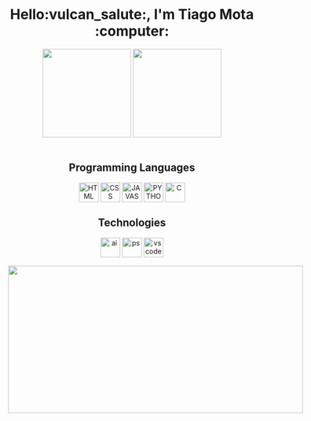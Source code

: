 <div align="center">
  <h1>Hello:vulcan_salute:, I'm Tiago Mota :computer:</h1>
</div>
  
<div align="center">
  <img height=180px src="https://github-readme-stats.vercel.app/api?username=motinha122&show_icons=true&theme=merko">
  <img height=180px src="https://github-readme-stats.vercel.app/api/top-langs/?username=motinha122&layout=compact&theme=merko">
</div><br>


<div align="center">
  <h2>Programming Languages</h2>
  <img align="center" alt="HTML" height="40" width"40" src="https://cdn.jsdelivr.net/gh/devicons/devicon/icons/html5/html5-original.svg">
  <img align="center" alt="CSS" height="40" width"40" src="https://cdn.jsdelivr.net/gh/devicons/devicon/icons/css3/css3-original.svg">
  <img align="center" alt="JAVASCRIPT" height="40" width"40" src="https://cdn.jsdelivr.net/gh/devicons/devicon/icons/javascript/javascript-original.svg" />
  <img align="center" alt="PYTHON" height="40" width"40" src="https://cdn.jsdelivr.net/gh/devicons/devicon/icons/python/python-original.svg"> 
  <img align="center" alt="C" height="40" width"40" src="https://cdn.jsdelivr.net/gh/devicons/devicon/icons/c/c-original.svg"> 
</div>
<div align="center">
  <h2>Technologies</h2>
  <img align="center" alt="ai" height="40" width"40" src="https://cdn.jsdelivr.net/gh/devicons/devicon/icons/illustrator/illustrator-plain.svg">
  <img align="center" alt="ps" height="40" width"40" src="https://cdn.jsdelivr.net/gh/devicons/devicon/icons/photoshop/photoshop-plain.svg">
  <img align="center" alt="vscode" height="40" width"40" src="https://cdn.jsdelivr.net/gh/devicons/devicon/icons/vscode/vscode-original.svg">
</div>

  
<div align="center" style="display:inline-block"><br>
  <img height=300px width="600px" src="https://c.tenor.com/KjVxfRrrncUAAAAd/matrix.gif">
</div>

